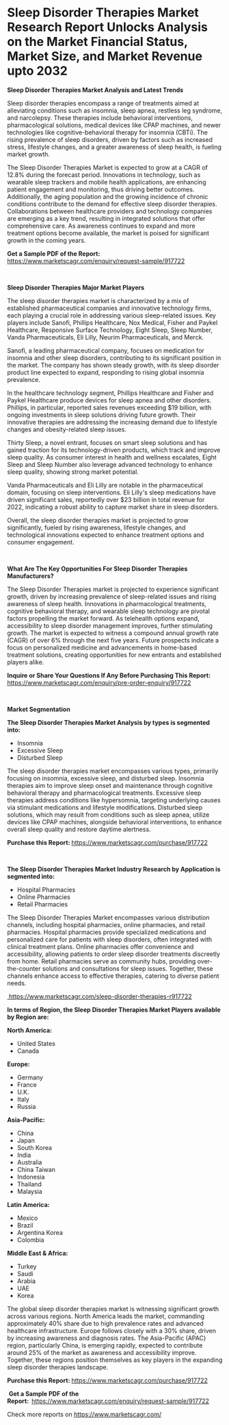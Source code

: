 <p><h1>Sleep Disorder Therapies Market Research Report Unlocks Analysis on the Market Financial Status, Market Size, and Market Revenue upto 2032</h1></p><p><strong>Sleep Disorder Therapies Market Analysis and Latest Trends</strong></p>
<p><p>Sleep disorder therapies encompass a range of treatments aimed at alleviating conditions such as insomnia, sleep apnea, restless leg syndrome, and narcolepsy. These therapies include behavioral interventions, pharmacological solutions, medical devices like CPAP machines, and newer technologies like cognitive-behavioral therapy for insomnia (CBTi). The rising prevalence of sleep disorders, driven by factors such as increased stress, lifestyle changes, and a greater awareness of sleep health, is fueling market growth.</p><p>The Sleep Disorder Therapies Market is expected to grow at a CAGR of 12.8% during the forecast period. Innovations in technology, such as wearable sleep trackers and mobile health applications, are enhancing patient engagement and monitoring, thus driving better outcomes. Additionally, the aging population and the growing incidence of chronic conditions contribute to the demand for effective sleep disorder therapies. Collaborations between healthcare providers and technology companies are emerging as a key trend, resulting in integrated solutions that offer comprehensive care. As awareness continues to expand and more treatment options become available, the market is poised for significant growth in the coming years.</p></p>
<p><strong>Get a Sample PDF of the Report:&nbsp;</strong> <a href="https://www.marketscagr.com/enquiry/request-sample/917722?utm_campaign=2778&utm_medium=2&utm_source=Github&utm_content=ia&utm_term=07032025&utm_id=sleep-disorder-therapies">https://www.marketscagr.com/enquiry/request-sample/917722</a></p>
<p>&nbsp;</p>
<p><strong>Sleep Disorder Therapies Major Market Players</strong></p>
<p><p>The sleep disorder therapies market is characterized by a mix of established pharmaceutical companies and innovative technology firms, each playing a crucial role in addressing various sleep-related issues. Key players include Sanofi, Phillips Healthcare, Nox Medical, Fisher and Paykel Healthcare, Responsive Surface Technology, Eight Sleep, Sleep Number, Vanda Pharmaceuticals, Eli Lilly, Neurim Pharmaceuticals, and Merck.</p><p>Sanofi, a leading pharmaceutical company, focuses on medication for insomnia and other sleep disorders, contributing to its significant position in the market. The company has shown steady growth, with its sleep disorder product line expected to expand, responding to rising global insomnia prevalence.</p><p>In the healthcare technology segment, Phillips Healthcare and Fisher and Paykel Healthcare produce devices for sleep apnea and other disorders. Phillips, in particular, reported sales revenues exceeding $19 billion, with ongoing investments in sleep solutions driving future growth. Their innovative therapies are addressing the increasing demand due to lifestyle changes and obesity-related sleep issues.</p><p>Thirty Sleep, a novel entrant, focuses on smart sleep solutions and has gained traction for its technology-driven products, which track and improve sleep quality. As consumer interest in health and wellness escalates, Eight Sleep and Sleep Number also leverage advanced technology to enhance sleep quality, showing strong market potential.</p><p>Vanda Pharmaceuticals and Eli Lilly are notable in the pharmaceutical domain, focusing on sleep interventions. Eli Lilly's sleep medications have driven significant sales, reportedly over $23 billion in total revenue for 2022, indicating a robust ability to capture market share in sleep disorders.</p><p>Overall, the sleep disorder therapies market is projected to grow significantly, fueled by rising awareness, lifestyle changes, and technological innovations expected to enhance treatment options and consumer engagement.</p></p>
<p>&nbsp;</p>
<p><strong>What Are The Key Opportunities For Sleep Disorder Therapies Manufacturers?</strong></p>
<p><p>The Sleep Disorder Therapies market is projected to experience significant growth, driven by increasing prevalence of sleep-related issues and rising awareness of sleep health. Innovations in pharmacological treatments, cognitive behavioral therapy, and wearable sleep technology are pivotal factors propelling the market forward. As telehealth options expand, accessibility to sleep disorder management improves, further stimulating growth. The market is expected to witness a compound annual growth rate (CAGR) of over 6% through the next five years. Future prospects indicate a focus on personalized medicine and advancements in home-based treatment solutions, creating opportunities for new entrants and established players alike.</p></p>
<p><strong>Inquire or Share Your Questions If Any Before Purchasing This Report:</strong> <a href="https://www.marketscagr.com/enquiry/pre-order-enquiry/917722?utm_campaign=2778&utm_medium=2&utm_source=Github&utm_content=ia&utm_term=07032025&utm_id=sleep-disorder-therapies">https://www.marketscagr.com/enquiry/pre-order-enquiry/917722</a></p>
<p>&nbsp;</p>
<p><strong>Market Segmentation</strong></p>
<p><strong>The Sleep Disorder Therapies Market Analysis by types is segmented into:</strong></p>
<p><ul><li>Insomnia</li><li>Excessive Sleep</li><li>Disturbed Sleep</li></ul></p>
<p><p>The sleep disorder therapies market encompasses various types, primarily focusing on insomnia, excessive sleep, and disturbed sleep. Insomnia therapies aim to improve sleep onset and maintenance through cognitive behavioral therapy and pharmacological treatments. Excessive sleep therapies address conditions like hypersomnia, targeting underlying causes via stimulant medications and lifestyle modifications. Disturbed sleep solutions, which may result from conditions such as sleep apnea, utilize devices like CPAP machines, alongside behavioral interventions, to enhance overall sleep quality and restore daytime alertness.</p></p>
<p><strong>Purchase this Report:&nbsp;</strong><a href="https://www.marketscagr.com/purchase/917722?utm_campaign=2778&utm_medium=2&utm_source=Github&utm_content=ia&utm_term=07032025&utm_id=sleep-disorder-therapies">https://www.marketscagr.com/purchase/917722</a></p>
<p>&nbsp;</p>
<p><strong>The Sleep Disorder Therapies Market Industry Research by Application is segmented into:</strong></p>
<p><ul><li>Hospital Pharmacies</li><li>Online Pharmacies</li><li>Retail Pharmacies</li></ul></p>
<p><p>The Sleep Disorder Therapies Market encompasses various distribution channels, including hospital pharmacies, online pharmacies, and retail pharmacies. Hospital pharmacies provide specialized medications and personalized care for patients with sleep disorders, often integrated with clinical treatment plans. Online pharmacies offer convenience and accessibility, allowing patients to order sleep disorder treatments discreetly from home. Retail pharmacies serve as community hubs, providing over-the-counter solutions and consultations for sleep issues. Together, these channels enhance access to effective therapies, catering to diverse patient needs.</p></p>
<p><a href="https://www.marketscagr.com/sleep-disorder-therapies-r917722?utm_campaign=2778&utm_medium=2&utm_source=Github&utm_content=ia&utm_term=07032025&utm_id=sleep-disorder-therapies">&nbsp;https://www.marketscagr.com/sleep-disorder-therapies-r917722</a></p>
<p><strong>In terms of Region, the Sleep Disorder Therapies Market Players available by Region are:</strong></p>
<p>
    <p> <strong> North America: </strong>
        <ul>
            <li>United States</li>
            <li>Canada</li>
        </ul>
        </p> 
    <p> <strong> Europe: </strong>
        <ul>
            <li>Germany</li>
            <li>France</li>
            <li>U.K.</li>
            <li>Italy</li>
            <li>Russia</li>
        </ul>
        </p> 
    <p> <strong> Asia-Pacific: </strong>
        <ul>
            <li>China</li>
            <li>Japan</li>
            <li>South Korea</li>
            <li>India</li>
            <li>Australia</li>
            <li>China Taiwan</li>
            <li>Indonesia</li>
            <li>Thailand</li>
            <li>Malaysia</li>
        </ul>
        </p> 
    <p> <strong> Latin America: </strong>
        <ul>
            <li>Mexico</li>
            <li>Brazil</li>
            <li>Argentina Korea</li>
            <li>Colombia</li>
        </ul>
        </p> 
    <p> <strong> Middle East & Africa: </strong>
        <ul>
            <li>Turkey</li>
            <li>Saudi</li>
            <li>Arabia</li>
            <li>UAE</li>
            <li>Korea</li>
        </ul>
    </p>
    </p>
<p><p>The global sleep disorder therapies market is witnessing significant growth across various regions. North America leads the market, commanding approximately 40% share due to high prevalence rates and advanced healthcare infrastructure. Europe follows closely with a 30% share, driven by increasing awareness and diagnosis rates. The Asia-Pacific (APAC) region, particularly China, is emerging rapidly, expected to contribute around 25% of the market as awareness and accessibility improve. Together, these regions position themselves as key players in the expanding sleep disorder therapies landscape.</p></p>
<p><strong>Purchase this Report: </strong><a href="https://www.marketscagr.com/purchase/917722?utm_campaign=2778&utm_medium=2&utm_source=Github&utm_content=ia&utm_term=07032025&utm_id=sleep-disorder-therapies">https://www.marketscagr.com/purchase/917722</a></p>
<p>&nbsp;<strong>Get a Sample PDF of the Report:&nbsp;&nbsp;</strong><a href="https://www.marketscagr.com/enquiry/request-sample/917722?utm_campaign=2778&utm_medium=2&utm_source=Github&utm_content=ia&utm_term=07032025&utm_id=sleep-disorder-therapies">https://www.marketscagr.com/enquiry/request-sample/917722</a></p>
<p><strong></strong></p>
<p>Check more reports on <a href="https://www.marketscagr.com/?utm_campaign=2778&utm_medium=2&utm_source=Github&utm_content=ia&utm_term=07032025&utm_id=sleep-disorder-therapies">https://www.marketscagr.com/</a></p>